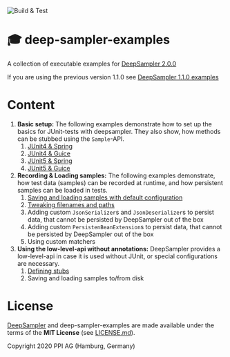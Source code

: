 ![Build & Test](https://github.com/ppi-ag/deep-sampler-examples/workflows/Build%20&%20Test/badge.svg)
# 🎓 deep-sampler-examples
A collection of executable examples for [DeepSampler 2.0.0](https://github.com/ppi-ag/deep-sampler)

If you are using the previous version 1.1.0 see [DeepSampler 1.1.0 examples](https://github.com/ppi-ag/deep-sampler-examples/tree/main)

# Content
1. __Basic setup:__ The following examples demonstrate how to set up the basics for JUnit-tests with deepsampler. 
They also show, how methods can be stubbed using the `Sample`-API. 
   1. [JUnit4 & Spring](deepsampler-hello-world-spring-junit4)
   2. [JUnit4 & Guice](deepsampler-hello-world-guice-junit4)
   3. [JUnit5 & Spring](deepsampler-hello-world-spring-junit5)
   4. [JUnit5 & Guice](deepsampler-hello-world-guice-junit5)
2. __Recording & Loading samples:__ The following examples demonstrate, how test data (samples) can be recorded at
runtime, and how persistent samples can be loaded in tests. 
   1. [Saving and loading samples with default configuration](deepsampler-recorder-example)
   2. [Tweaking filenames and paths](deepsampler-recorder-custom-paths)
   3. Adding custom `JsonSerializer`s and `JsonDeserializer`s to persist data, that cannot be persisted by DeepSampler 
   out of the box
   4. Adding custom `PersistenBeanExtension`s to persist data, that cannot be persisted by DeepSampler
      out of the box
   5. Using custom matchers
3. __Using the low-level-api without annotations:__ DeepSampler provides a low-level-api in case it is used 
without JUnit, or special configurations are necessary.
   1. [Defining stubs](deepsampler-hello-world-guice-low-level-api)
   2. Saving and loading samples to/from disk

# License
[DeepSampler](https://github.com/ppi-ag/deep-sampler) and deep-sampler-examples are made available under the terms of the __MIT License__ (see [LICENSE.md](./LICENSE.md)).

Copyright 2020 PPI AG (Hamburg, Germany)
